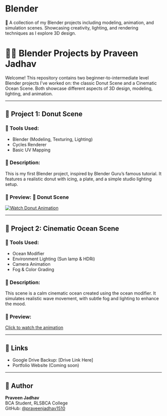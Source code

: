 # Blender
🎨 A collection of my Blender projects including modeling, animation, and simulation scenes. Showcasing creativity, lighting, and rendering techniques as I explore 3D design.

# 🍩🌊 Blender Projects by Praveen Jadhav

Welcome! This repository contains two beginner-to-intermediate level Blender projects I've worked on: the classic Donut Scene and a Cinematic Ocean Scene. Both showcase different aspects of 3D design, modeling, lighting, and animation.

---

## 📌 Project 1: Donut Scene

### 🔧 Tools Used:
- Blender (Modeling, Texturing, Lighting)
- Cycles Renderer
- Basic UV Mapping

### 📝 Description:
This is my first Blender project, inspired by Blender Guru’s famous tutorial. It features a realistic donut with icing, a plate, and a simple studio lighting setup.

### 📸 Preview: 🍩 Donut Scene

[![Watch Donut Animation](Donut-Scene/Final-Render.png)](Renders/Donut-Scene/0001-0180.mp4)


---

## 🌊 Project 2: Cinematic Ocean Scene

### 🔧 Tools Used:
- Ocean Modifier
- Environment Lighting (Sun lamp & HDRi)
- Camera Animation
- Fog & Color Grading

### 📝 Description:
This scene is a calm cinematic ocean created using the ocean modifier. It simulates realistic wave movement, with subtle fog and lighting to enhance the mood.

### 🎥 Preview:
[Click to watch the animation](https://your-drive-or-youtube-link.com)

---

## 🔗 Links
- Google Drive Backup: [Drive Link Here]
- Portfolio Website (Coming soon)

---

## 👤 Author
**Praveen Jadhav**  
BCA Student, RLSBCA College  
GitHub: [@praveenjadhav1510](https://github.com/praveenjadhav1510)

